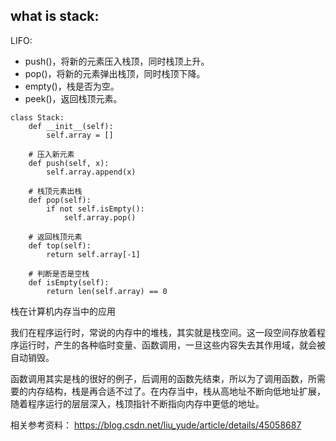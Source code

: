 ## what is stack:
LIFO:

- push()，将新的元素压入栈顶，同时栈顶上升。
- pop()，将新的元素弹出栈顶，同时栈顶下降。
- empty()，栈是否为空。
- peek()，返回栈顶元素。

```commandline
class Stack:
    def __init__(self):
        self.array = []
				
    # 压入新元素
    def push(self, x):
        self.array.append(x)
    
    # 栈顶元素出栈
    def pop(self):
        if not self.isEmpty():
            self.array.pop()
	
    # 返回栈顶元素
    def top(self):
        return self.array[-1]

    # 判断是否是空栈
    def isEmpty(self):
        return len(self.array) == 0
```
栈在计算机内存当中的应用

我们在程序运行时，常说的内存中的堆栈，其实就是栈空间。这一段空间存放着程序运行时，产生的各种临时变量、函数调用，一旦这些内容失去其作用域，就会被自动销毁。

函数调用其实是栈的很好的例子，后调用的函数先结束，所以为了调用函数，所需要的内存结构，栈是再合适不过了。在内存当中，栈从高地址不断向低地址扩展，随着程序运行的层层深入，栈顶指针不断指向内存中更低的地址。

相关参考资料：
https://blog.csdn.net/liu_yude/article/details/45058687




